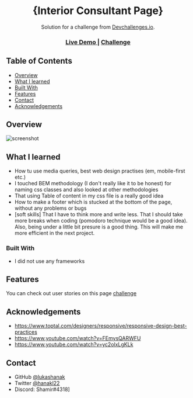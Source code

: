 <!-- Please update value in the {}  -->

<h1 align="center">{Interior Consultant Page}</h1>

<div align="center">
   Solution for a challenge from  <a href="http://devchallenges.io" target="_blank">Devchallenges.io</a>.
</div>

<div align="center">
  <h3>
    <a href="https://admiring-poitras-80b7ed.netlify.app/">
      Live Demo
    </a>
    <span> | </span>
    <a href="https://devchallenges.io/challenges/Jymh2b2FyebRTUljkNcb">
      Challenge
    </a>
  </h3>
</div>

<!-- TABLE OF CONTENTS -->

## Table of Contents

- [Overview](#overview)
- [What I learned](#What-I-learned)
- [Built With](#built-with)
- [Features](#features)
- [Contact](#contact)
- [Acknowledgements](#acknowledgements)

<!-- OVERVIEW -->

## Overview

![screenshot](https://i.imgur.com/4LkIZOP.png)

## What I learned
-  How tu use media queries, best web design practises (em, mobile-first etc.)
-  I touched BEM methodology (I don't really like it to be honest) for naming css classes and also looked at other methodologies
-  That using Table of content in my css file is a really good idea
-  How to make a footer which is stucked at the bottom of the page, without any problems or bugs
-  [soft skills] That I have to think more and write less. That I should take more breaks when coding (pomodoro technique would be a good idea). Also, being under a little bit presure is a good thing. This will make me more efficient in the next project.

### Built With

<!-- This section should list any major frameworks that you built your project using. Here are a few examples.-->

- I did not use any frameworks

## Features

<!-- List the features of your application or follow the template. Don't share the figma file here :) -->

You can check out user stories on this page [challenge](https://devchallenges.io/challenges/Jymh2b2FyebRTUljkNcb) 

## Acknowledgements

- https://www.toptal.com/designers/responsive/responsive-design-best-practices
- https://www.youtube.com/watch?v=FEmysQARWFU
- https://www.youtube.com/watch?v=yc2olxLgKLk


<!-- This section should list any articles or add-ons/plugins that helps you to complete the project. This is optional but it will help you in the future. For exmpale -->


## Contact

- GitHub [@lukashanak](https://{github.com/lukashanak})
- Twitter [@hanakl22](https://{twitter.com/hanakl22})
- Discord: Shamir#4318]
